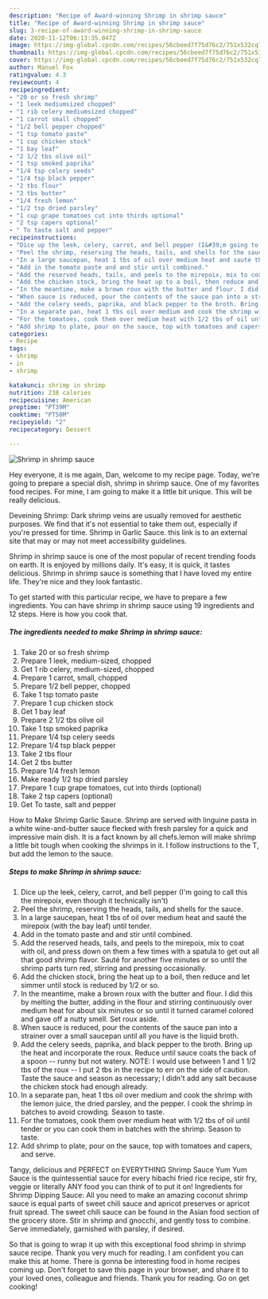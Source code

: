 ```yaml
---
description: "Recipe of Award-winning Shrimp in shrimp sauce"
title: "Recipe of Award-winning Shrimp in shrimp sauce"
slug: 3-recipe-of-award-winning-shrimp-in-shrimp-sauce
date: 2020-11-12T06:13:35.047Z
image: https://img-global.cpcdn.com/recipes/56cbeed7f75d76c2/751x532cq70/shrimp-in-shrimp-sauce-recipe-main-photo.jpg
thumbnail: https://img-global.cpcdn.com/recipes/56cbeed7f75d76c2/751x532cq70/shrimp-in-shrimp-sauce-recipe-main-photo.jpg
cover: https://img-global.cpcdn.com/recipes/56cbeed7f75d76c2/751x532cq70/shrimp-in-shrimp-sauce-recipe-main-photo.jpg
author: Manuel Fox
ratingvalue: 4.3
reviewcount: 4
recipeingredient:
- "20 or so fresh shrimp"
- "1 leek mediumsized chopped"
- "1 rib celery mediumsized chopped"
- "1 carrot small chopped"
- "1/2 bell pepper chopped"
- "1 tsp tomato paste"
- "1 cup chicken stock"
- "1 bay leaf"
- "2 1/2 tbs olive oil"
- "1 tsp smoked paprika"
- "1/4 tsp celery seeds"
- "1/4 tsp black pepper"
- "2 tbs flour"
- "2 tbs butter"
- "1/4 fresh lemon"
- "1/2 tsp dried parsley"
- "1 cup grape tomatoes cut into thirds optional"
- "2 tsp capers optional"
- " To taste salt and pepper"
recipeinstructions:
- "Dice up the leek, celery, carrot, and bell pepper (I&#39;m going to call this the mirepoix, even though it technically isn&#39;t)"
- "Peel the shrimp, reserving the heads, tails, and shells for the sauce."
- "In a large saucepan, heat 1 tbs of oil over medium heat and sauté the mirepoix (with the bay leaf) until tender."
- "Add in the tomato paste and and stir until combined."
- "Add the reserved heads, tails, and peels to the mirepoix, mix to coat with oil, and press down on them a few times with a spatula to get out all that good shrimp flavor. Sauté for another five minutes or so until the shrimp parts turn red, stirring and pressing occasionally."
- "Add the chicken stock, bring the heat up to a boil, then reduce and let simmer until stock is reduced by 1/2 or so."
- "In the meantime, make a brown roux with the butter and flour. I did this by melting the butter, adding in the flour and stirring continuously over medium heat for about six minutes or so until it turned caramel colored and gave off a nutty smell. Set roux aside."
- "When sauce is reduced, pour the contents of the sauce pan into a strainer over a small saucepan until all you have is the liquid broth."
- "Add the celery seeds, paprika, and black pepper to the broth. Bring up the heat and incorporate the roux. Reduce until sauce coats the back of a spoon -- runny but not watery. NOTE: I would use between 1 and 1 1/2 tbs of the roux -- I put 2 tbs in the recipe to err on the side of caution. Taste the sauce and season as necessary; I didn&#39;t add any salt because the chicken stock had enough already."
- "In a separate pan, heat 1 tbs oil over medium and cook the shrimp with the lemon juice, the dried parsley, and the pepper. I cook the shrimp in batches to avoid crowding. Season to taste."
- "For the tomatoes, cook them over medium heat with 1/2 tbs of oil until tender or you can cook them in batches with the shrimp. Season to taste."
- "Add shrimp to plate, pour on the sauce, top with tomatoes and capers, and serve."
categories:
- Recipe
tags:
- shrimp
- in
- shrimp

katakunci: shrimp in shrimp 
nutrition: 238 calories
recipecuisine: American
preptime: "PT39M"
cooktime: "PT50M"
recipeyield: "2"
recipecategory: Dessert

---
```



![Shrimp in shrimp sauce](https://img-global.cpcdn.com/recipes/56cbeed7f75d76c2/751x532cq70/shrimp-in-shrimp-sauce-recipe-main-photo.jpg)

Hey everyone, it is me again, Dan, welcome to my recipe page. Today, we're going to prepare a special dish, shrimp in shrimp sauce. One of my favorites food recipes. For mine, I am going to make it a little bit unique. This will be really delicious.

Deveining Shrimp: Dark shrimp veins are usually removed for aesthetic purposes. We find that it&#39;s not essential to take them out, especially if you&#39;re pressed for time. Shrimp in Garlic Sauce. this link is to an external site that may or may not meet accessibility guidelines.

Shrimp in shrimp sauce is one of the most popular of recent trending foods on earth. It is enjoyed by millions daily. It's easy, it is quick, it tastes delicious. Shrimp in shrimp sauce is something that I have loved my entire life. They're nice and they look fantastic.


To get started with this particular recipe, we have to prepare a few ingredients. You can have shrimp in shrimp sauce using 19 ingredients and 12 steps. Here is how you cook that.

<!--inarticleads1-->

##### The ingredients needed to make Shrimp in shrimp sauce:

1. Take 20 or so fresh shrimp
1. Prepare 1 leek, medium-sized, chopped
1. Get 1 rib celery, medium-sized, chopped
1. Prepare 1 carrot, small, chopped
1. Prepare 1/2 bell pepper, chopped
1. Take 1 tsp tomato paste
1. Prepare 1 cup chicken stock
1. Get 1 bay leaf
1. Prepare 2 1/2 tbs olive oil
1. Take 1 tsp smoked paprika
1. Prepare 1/4 tsp celery seeds
1. Prepare 1/4 tsp black pepper
1. Take 2 tbs flour
1. Get 2 tbs butter
1. Prepare 1/4 fresh lemon
1. Make ready 1/2 tsp dried parsley
1. Prepare 1 cup grape tomatoes, cut into thirds (optional)
1. Take 2 tsp capers (optional)
1. Get  To taste, salt and pepper


How to Make Shrimp Garlic Sauce. Shrimp are served with linguine pasta in a white wine-and-butter sauce flecked with fresh parsley for a quick and impressive main dish. It is a fact known by all chefs.lemon will make shrimp a little bit tough when cooking the shrimps in it. I follow instructions to the T, but add the lemon to the sauce. 

<!--inarticleads2-->

##### Steps to make Shrimp in shrimp sauce:

1. Dice up the leek, celery, carrot, and bell pepper (I&#39;m going to call this the mirepoix, even though it technically isn&#39;t)
1. Peel the shrimp, reserving the heads, tails, and shells for the sauce.
1. In a large saucepan, heat 1 tbs of oil over medium heat and sauté the mirepoix (with the bay leaf) until tender.
1. Add in the tomato paste and and stir until combined.
1. Add the reserved heads, tails, and peels to the mirepoix, mix to coat with oil, and press down on them a few times with a spatula to get out all that good shrimp flavor. Sauté for another five minutes or so until the shrimp parts turn red, stirring and pressing occasionally.
1. Add the chicken stock, bring the heat up to a boil, then reduce and let simmer until stock is reduced by 1/2 or so.
1. In the meantime, make a brown roux with the butter and flour. I did this by melting the butter, adding in the flour and stirring continuously over medium heat for about six minutes or so until it turned caramel colored and gave off a nutty smell. Set roux aside.
1. When sauce is reduced, pour the contents of the sauce pan into a strainer over a small saucepan until all you have is the liquid broth.
1. Add the celery seeds, paprika, and black pepper to the broth. Bring up the heat and incorporate the roux. Reduce until sauce coats the back of a spoon -- runny but not watery. NOTE: I would use between 1 and 1 1/2 tbs of the roux -- I put 2 tbs in the recipe to err on the side of caution. Taste the sauce and season as necessary; I didn&#39;t add any salt because the chicken stock had enough already.
1. In a separate pan, heat 1 tbs oil over medium and cook the shrimp with the lemon juice, the dried parsley, and the pepper. I cook the shrimp in batches to avoid crowding. Season to taste.
1. For the tomatoes, cook them over medium heat with 1/2 tbs of oil until tender or you can cook them in batches with the shrimp. Season to taste.
1. Add shrimp to plate, pour on the sauce, top with tomatoes and capers, and serve.


Tangy, delicious and PERFECT on EVERYTHING Shrimp Sauce Yum Yum Sauce is the quintessential sauce for every hibachi fried rice recipe, stir fry, veggie or literally ANY food you can think of to put it on! Ingredients for Shrimp Dipping Sauce: All you need to make an amazing coconut shrimp sauce is equal parts of sweet chili sauce and apricot preserves or apricot fruit spread. The sweet chili sauce can be found in the Asian food section of the grocery store. Stir in shrimp and gnocchi, and gently toss to combine. Serve immediately, garnished with parsley, if desired. 

So that is going to wrap it up with this exceptional food shrimp in shrimp sauce recipe. Thank you very much for reading. I am confident you can make this at home. There is gonna be interesting food in home recipes coming up. Don't forget to save this page in your browser, and share it to your loved ones, colleague and friends. Thank you for reading. Go on get cooking!
